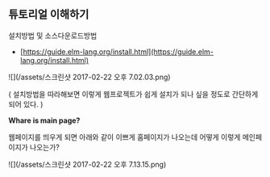 ## **튜토리얼 이해하기**

설치방법 및 소스다운로드방법

* [https://guide.elm-lang.org/install.html](https://guide.elm-lang.org/install.html)

![](/assets/스크린샷 2017-02-22 오후 7.02.03.png)

\( 설치방법을 따라해보면 이렇게 웹프로젝트가 쉽게 설치가 되나 싶을 정도로 간단하게 되어 있다. \)

**Whare is main page?**

웹페이지를 띄우게 되면 아래와 같이 이쁘게 홈페이지가 나오는데 어떻게 이렇게 메인페이지가 나오는가?

![](/assets/스크린샷 2017-02-22 오후 7.13.15.png)

